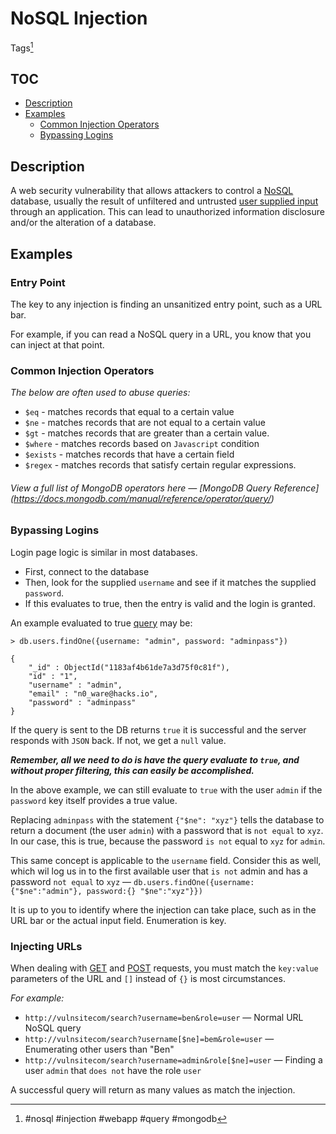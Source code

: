 # NoSQL Injection
Tags[^1]

[^1]: #nosql #injection #webapp #query  #mongodb

## TOC
- [Description](#Description)
- [Examples](#Examples)
	- [Common Injection Operators](#Common%20Injection%20Operators)
	- [Bypassing Logins](#Bypassing%20Logins)
## Description
A web security vulnerability that allows attackers to control a [NoSQL](../concepts/nosql.md) database, usually the result of unfiltered and untrusted [user supplied input](../concepts/user_supplied_input.md) through an application. This can lead to unauthorized information disclosure and/or the alteration of a database.

## Examples

### Entry Point
The key to any injection is finding an unsanitized entry point, such as a URL bar.

For example, if you can read a NoSQL query in a URL, you know that you can inject at that point. 

### Common Injection Operators

*The below are often used to abuse queries:* 
- `$eq` - matches records that equal to a certain value
- `$ne` - matches records that are not equal to a certain value
- `$gt` - matches records that are greater than a certain value.
- `$where` - matches records based on `Javascript` condition
- `$exists` - matches records that have a certain field
- `$regex` - matches records that satisfy certain regular expressions.

###### View a full list of MongoDB operators here &mdash; [MongoDB Query Reference] (https://docs.mongodb.com/manual/reference/operator/query/)

### Bypassing Logins
Login page logic is similar in most databases. 
- First, connect to the database
- Then, look for the supplied `username` and see if it matches the supplied `password`. 
- If this evaluates to true, then the entry is valid and the login is granted.

An example evaluated to true [query](../concepts/queries.md) may be:

```
> db.users.findOne({username: "admin", password: "adminpass"}) 

{ 
	"_id" : ObjectId("1183af4b61de7a3d75f0c81f"), 
	"id" : "1", 
	"username" : "admin", 
	"email" : "n0_ware@hacks.io", 
	"password" : "adminpass" 
}
```

If the query is sent to the DB returns `true` it is successful and the server responds with  `JSON` back. If not, we get a `null` value.

***Remember, all we need to do is have the query evaluate to `true`, and without proper filtering, this can easily be accomplished.***

In the above example, we can still evaluate to `true` with the user `admin` if the `password` key itself provides a true value. 

Replacing `adminpass` with the statement `{"$ne": "xyz"}` tells the database to return a document (the user `admin`) with a password that is `not equal` to `xyz`. In our case, this is true, because the password `is not` equal to `xyz` for `admin`. 

This same concept is applicable to the `username` field. Consider this as well, which wil log us in to the first available user that `is not` admin and has a password `not equal` to `xyz` &mdash; `db.users.findOne({username:{"$ne":"admin"}, password:{} "$ne":"xyz"}})`

It is up to you to identify where the injection can take place, such as in the URL bar or the actual input field. Enumeration is key. 

### Injecting URLs
When dealing with [GET](../concepts/Web%20Technologies/GET.md) and [POST](../concepts/Web%20Technologies/POST.md) requests, you must match the `key:value` parameters of the URL and `[]` instead of `{}` is most circumstances. 

*For example:*
- `http://vulnsitecom/search?username=ben&role=user` &mdash; Normal URL NoSQL query
- `http://vulnsitecom/search?username[$ne]=bem&role=user` &mdash; Enumerating other users than "Ben"
- `http://vulnsitecom/search?username=admin&role[$ne]=user` &mdash; Finding a user `admin` that `does not` have the role `user`

A successful query will return as many values as match the injection. 
